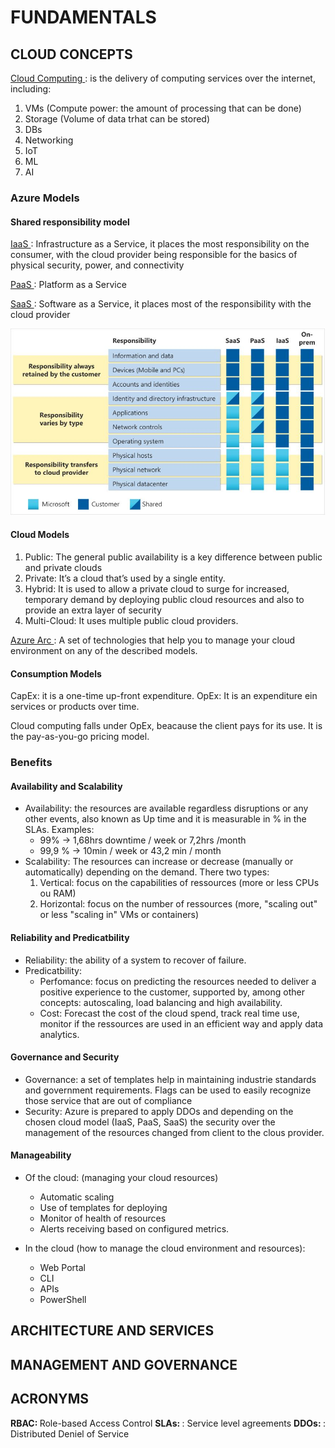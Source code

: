 # FUNDAMENTALS
## CLOUD CONCEPTS

<ins> Cloud Computing </ins>: is the delivery of computing services over the internet, including:
1. VMs (Compute power: the amount of processing that can be done)
2. Storage (Volume of data trhat can be stored)
3. DBs
4. Networking
5. IoT
6. ML
7. AI

### Azure Models

#### Shared responsibility model
<ins> IaaS </ins>:  Infrastructure as a Service, it places the most responsibility on the consumer, with the cloud provider being responsible for the basics of physical security, power, and connectivity

<ins>PaaS </ins>:  Platform as a Service

<ins> SaaS </ins>:  Software as a Service, it places most of the responsibility with the cloud provider

![Screenshot](https://github.com/robnob/EXAM-900/blob/main/06SRM.JPG)

#### Cloud Models

1. Public: The general public availability is a key difference between public and private clouds
2. Private: It’s a cloud that’s used by a single entity.
3. Hybrid: It is used to allow a private cloud to surge for increased, temporary demand by deploying public cloud resources and also to provide an extra layer of security
4. Multi-Cloud: It uses multiple public cloud providers.

<ins>Azure Arc </ins> : A set of technologies that help you to manage your cloud environment on any of the described models.

#### Consumption Models

CapEx: it is a one-time up-front expenditure.
OpEx: It is an expenditure ein services or products over time.

Cloud computing falls under OpEx, beacause the client pays for its use. It is the pay-as-you-go pricing model.

### Benefits

#### Availability and Scalability

* Availability: the resources are available regardless disruptions or any other events, also known as Up time and it is measurable in % in the SLAs.
  Examples:
  * 99% -> 1,68hrs downtime / week or 7,2hrs /month
  * 99,9 % -> 10min / week or 43,2 min / month
* Scalability: The resources can increase or decrease (manually or automatically) depending on the demand. There two types:
  1. Vertical: focus on the capabilities of ressources (more or less  CPUs ou RAM)
  2. Horizontal: focus on the number of ressources (more, "scaling out"  or less "scaling in" VMs or containers)
 
#### Reliability and Predicatbility

* Reliability: the ability of a system to recover of failure.
* Predicatbility:
  - Perfomance: focus on predicting the resources needed to deliver a positive experience to the customer, supported by, among other concepts:  autoscaling, load balancing and high availability.
  - Cost: Forecast the cost of the cloud spend, track real time use, monitor if the ressources are used in an efficient way and apply data analytics.
 
#### Governance and Security

* Governance: a set of templates help in maintaining industrie standards and government requirements. Flags can be used to easily recognize those service that are out of compliance
* Security: Azure is prepared to apply DDOs and depending on the chosen cloud model (IaaS, PaaS, SaaS) the security over the management of the resources changed from client to the clous provider.

#### Manageability

* Of the cloud: (managing your cloud resources)
  - Automatic scaling
  - Use of templates for deploying
  - Monitor of health of resources
  - Alerts receiving based on configured metrics.
    
* In the cloud (how to manage the cloud environment and resources):
  - Web Portal
  - CLI
  - APIs
  - PowerShell


## ARCHITECTURE AND SERVICES
## MANAGEMENT AND GOVERNANCE
## ACRONYMS

<strong> RBAC: </strong> Role-based Access Control
<strong> SLAs: </strong>: Service level agreements
<strong> DDOs: </strong>: Distributed Deniel of Service

